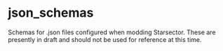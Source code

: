 # json_schemas
Schemas for .json files configured when modding Starsector. These are presently in draft and should not be used for reference at this time.
